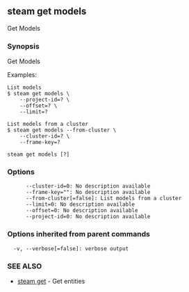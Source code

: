 ## steam get models

Get Models

### Synopsis


Get Models

Examples:

    List models
    $ steam get models \
        --project-id=? \
        --offset=? \
        --limit=?

    List models from a cluster
    $ steam get models --from-cluster \
        --cluster-id=? \
        --frame-key=?

```
steam get models [?]
```

### Options

```
      --cluster-id=0: No description available
      --frame-key="": No description available
      --from-cluster[=false]: List models from a cluster
      --limit=0: No description available
      --offset=0: No description available
      --project-id=0: No description available
```

### Options inherited from parent commands

```
  -v, --verbose[=false]: verbose output
```

### SEE ALSO
* [steam get](steam_get.md)	 - Get entities

